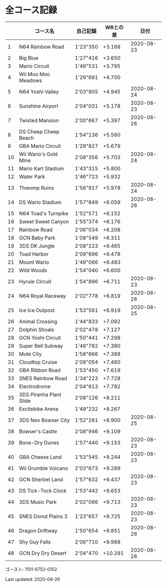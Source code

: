 # 全コース記録

||コース名|自己記録|WRとの差|日付
|--|--|--|--|--|
|1|N64 Rainbow Road|1'23"350|+3.168|2020-08-23|
|2|Big Blue|1'27"416|+3.650||
|3|Mario Circuit|1'49"531|+3.795||
|4|Wii Moo Moo Meadows|1'29"691|+4.700||
|5|N64 Yoshi Valley|2'03"905|+4.945|2020-08-24|
|6|Sunshine Airport|2'04"031|+5.178|2020-08-23|
|7|Twisted Mansion|2'00"667|+5.397|2020-08-26|
|8|DS Cheep Cheep Beach|1'54"136|+5.560||
|9|GBA Mario Circuit|1'29"827|+5.679||
|10|Wii Wario's Gold Mine|2'08"356|+5.703|2020-08-24|
|11|Mario Kart Stadium|1'43"315|+5.800||
|12|Water Park|1'46"723|+5.932||
|13|Thwomp Ruins|1'56"917|+5.978|2020-08-24|
|14|DS Wario Stadium|1'57"849|+6.059|2020-08-26|
|15|N64 Toad's Turnpike|1'52"571|+6.152||
|16|Sweet Sweet Canyon|1'55"374|+6.176||
|17|Rainbow Road|2'06"034|+6.208||
|18|GCN Baby Park|1'08"549|+6.311||
|19|3DS DK Jungle|2'08"223|+6.465||
|20|Toad Harbor|2'09"696|+6.478||
|21|Mount Wario|1'49"066|+6.483||
|22|Wild Woods|1'54"040|+6.600||
|23|Hyrule Circuit|1'54"896|+6.711|2020-08-23|
|24|N64 Royal Raceway|2'02"778|+6.819|2020-08-26|
|25|Ice Ice Outpost|1'53"561|+6.919|2020-08-25|
|26|Animal Crossing|1'44"833|+7.092||
|27|Dolphin Shoals|2'02"478|+7.127||
|28|GCN Yoshi Circuit|1'50"441|+7.298||
|29|Super Bell Subway|1'48"782|+7.380||
|30|Mute City|1'58"666|+7.388||
|31|Cloudtop Cruise|2'08"054|+7.480||
|32|GBA Ribbon Road|1'53"450|+7.619||
|33|SNES Rainbow Road|1'34"223|+7.728||
|34|Electrodrome|2'04"613|+7.782||
|35|3DS Piranha Plant Slide|2'08"126|+8.211||
|36|Excitebike Arena|1'49"232|+8.267||
|37|3DS Neo Bowser City|1'52"281|+8.900|2020-08-25|
|38|Bowser's Castle|2'08"946|+9.109||
|39|Bone-Dry Dunes|1'57"440|+9.153|2020-08-23|
|40|GBA Cheese Land|1'53"545|+9.244|2020-08-23|
|41|Wii Grumble Volcano|2'03"673|+9.289||
|42|GCN Sherbet Land|1'57"632|+9.437|2020-08-23|
|43|DS Tick-Tock Clock|1'53"442|+9.653||
|44|3DS Music Park|2'02"086|+9.713|2020-08-23|
|45|SNES Donut Plains 3|1'23"657|+9.725|2020-08-23|
|46|Dragon Driftway|1'50"654|+9.851|2020-08-26|
|47|Shy Guy Falls|2'06"710|+9.988||
|48|GCN Dry Dry Desert|2'04"470|+10.291|2020-08-26|

ゴースト: 1101-6752-0152

Last updated: 2020-08-26
